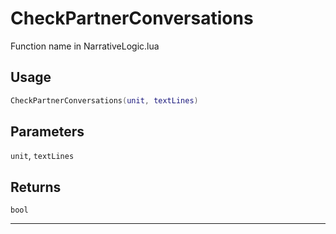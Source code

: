# CheckPartnerConversations
Function name in NarrativeLogic.lua
## Usage
```lua
CheckPartnerConversations(unit, textLines)
```
## Parameters
`unit`, `textLines`
## Returns
`bool`

---